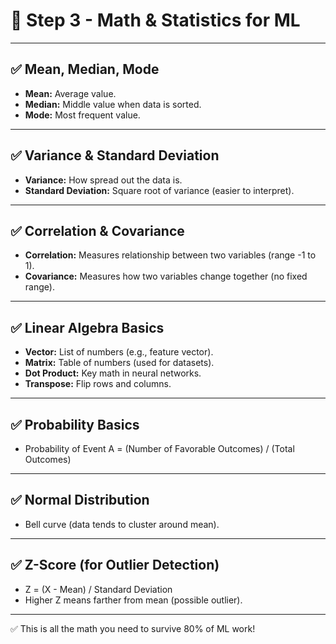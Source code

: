 # 🧮 Step 3 - Math & Statistics for ML

---

## ✅ Mean, Median, Mode
- **Mean:** Average value.
- **Median:** Middle value when data is sorted.
- **Mode:** Most frequent value.

---

## ✅ Variance & Standard Deviation
- **Variance:** How spread out the data is.
- **Standard Deviation:** Square root of variance (easier to interpret).

---

## ✅ Correlation & Covariance
- **Correlation:** Measures relationship between two variables (range -1 to 1).
- **Covariance:** Measures how two variables change together (no fixed range).

---

## ✅ Linear Algebra Basics
- **Vector:** List of numbers (e.g., feature vector).
- **Matrix:** Table of numbers (used for datasets).
- **Dot Product:** Key math in neural networks.
- **Transpose:** Flip rows and columns.

---

## ✅ Probability Basics
- Probability of Event A = (Number of Favorable Outcomes) / (Total Outcomes)

---

## ✅ Normal Distribution
- Bell curve (data tends to cluster around mean).

---

## ✅ Z-Score (for Outlier Detection)
- Z = (X - Mean) / Standard Deviation
- Higher Z means farther from mean (possible outlier).

---

✅ This is all the math you need to survive 80% of ML work!
